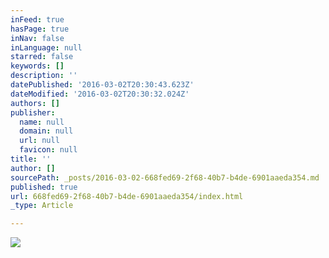 ```yaml
---
inFeed: true
hasPage: true
inNav: false
inLanguage: null
starred: false
keywords: []
description: ''
datePublished: '2016-03-02T20:30:43.623Z'
dateModified: '2016-03-02T20:30:32.024Z'
authors: []
publisher:
  name: null
  domain: null
  url: null
  favicon: null
title: ''
author: []
sourcePath: _posts/2016-03-02-668fed69-2f68-40b7-b4de-6901aaeda354.md
published: true
url: 668fed69-2f68-40b7-b4de-6901aaeda354/index.html
_type: Article

---
```

![](https://the-grid-user-content.s3-us-west-2.amazonaws.com/ee6fa32a-e8b3-4135-a1ee-41fc08045041.jpg)
